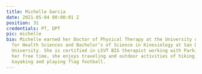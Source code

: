 ```yaml
---
title: Michelle Garcia
date: 2021-05-04 00:00:01 Z
position: 31
credentials: PT, DPT
pic: michelle
bio: Michelle earned her Doctor of Physical Therapy at the University of St. Augustine
  for Health Sciences and Bachelor’s of Science in Kinesiology at San Diego State
  University. She is certified in LSVT BIG therapist working with Parkinson’s population.  In
  her free time, she enjoys traveling and outdoor activities of hiking, paddle boarding,
  kayaking and playing flag football.
---
```


